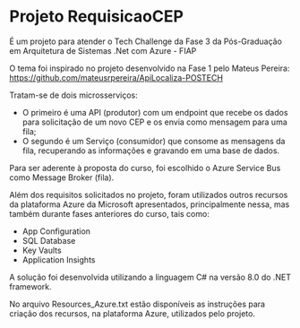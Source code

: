 # Projeto RequisicaoCEP

É um projeto para atender o Tech Challenge da Fase 3 da Pós-Graduação em Arquitetura de Sistemas .Net com Azure - FIAP

O tema foi inspirado no projeto desenvolvido na Fase 1 pelo Mateus Pereira:
https://github.com/mateusrpereira/ApiLocaliza-POSTECH

Tratam-se de dois microsserviços:
- O primeiro é uma API (produtor) com um endpoint que recebe os dados para solicitação de um novo CEP e os envia como mensagem para uma fila;
- O segundo é um Serviço (consumidor) que consome as mensagens da fila, recuperando as informações e gravando em uma base de dados.

Para ser aderente à proposta do curso, foi escolhido o Azure Service Bus como Message Broker (fila).

Além dos requisitos solicitados no projeto, foram utilizados outros recursos da plataforma Azure da Microsoft apresentados, principalmente nessa, mas também durante fases anteriores do curso, tais como:
- App Configuration
- SQL Database
- Key Vaults
- Application Insights

A solução foi desenvolvida utilizando a linguagem C# na versão 8.0 do .NET framework.

No arquivo Resources_Azure.txt estão disponíveis as instruções para criação dos recursos, na plataforma Azure, utilizados pelo projeto.